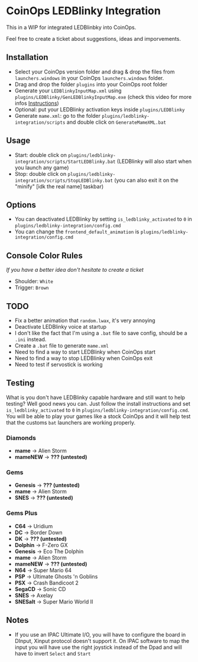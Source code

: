 # CoinOps LEDBlinky Integration

This in a WIP for integrated LEDBlinbky into CoinOps.

Feel free to create a ticket about suggestions, ideas and imporvements.

## Installation

- Select your CoinOps version folder and drag & drop the files from `launchers.windows` in your CoinOps `launchers.windows` folder.
- Drag and drop the folder `plugins` into your CoinOps root folder
- Generate your `LEDBlinkyInputMap.xml` using `plugins/LEDBlinky/GenLEDBlinkyInputMap.exe` (check this video for more infos [Instructions](https://www.youtube.com/watch?v=opu6NofnyWg))
- Optional: put your LEDBlinky activation keys inside `plugins/LEDBlinky`
- Generate `mame.xml`: go to the folder `plugins/ledblinky-integration/scripts` and double click on `GenerateMameXML.bat`

## Usage

- Start: double click on `plugins/ledblinky-integration/scripts/StartLEDBlinky.bat` (LEDBlinky will also start when you launch any game)
- Stop: double click on `plugins/ledblinky-integration/scripts/StopLEDBlinky.bat` (you can also exit it on the "minify" [idk the real name] taskbar)

## Options

- You can deactivated LEDBlinky by setting `is_ledblinky_activated` to `0` in `plugins/ledblinky-integration/config.cmd`
- You can change the `frontend_default_animation` is `plugins/ledblinky-integration/config.cmd`

## Console Color Rules

_If you have a better idea don't hesitate to create a ticket_

- Shoulder: `White`
- Trigger: `Brown`

## TODO

- Fix a better animation that `random.lwax`, it's very annoying
- Deactivate LEDBlinky voice at startup
- I don't like the fact that I'm using a `.bat` file to save config, should be a `.ini` instead.
- Create a `.bat` file to generate `mame.xml`
- Need to find a way to start LEDBlinky when CoinOps start
- Need to find a way to stop LEDBlinky when CoinOps exit
- Need to test if servostick is working

## Testing

What is you don't have LEDBlinky capable hardware and still want to help testing? Well good news you can.
Just follow the install instructions and set `is_ledblinky_activated` to `0` in `plugins/ledblinky-integration/config.cmd`.
You will be able to play your games like a stock CoinOps and it will help test that the customs `bat` launchers are working properly.

### Diamonds

- **mame** -> Alien Storm
- **mameNEW** -> **??? (untested)**

### Gems

- **Genesis** -> **??? (untested)**
- **mame** -> Alien Storm
- **SNES** -> **??? (untested)**

### Gems Plus

- **C64** -> Uridium
- **DC** -> Border Down
- **DK** -> **??? (untested)**
- **Dolphin** -> F-Zero GX
- **Genesis** -> Eco The Dolphin
- **mame** -> Alien Storm
- **mameNEW** -> **??? (untested)**
- **N64** -> Super Mario 64
- **PSP** -> Ultimate Ghosts 'n Goblins
- **PSX** -> Crash Bandicoot 2
- **SegaCD** -> Sonic CD
- **SNES** -> Axelay
- **SNESalt** -> Super Mario World II

## Notes

- If you use an IPAC Ultimate I/O, you will have to configure the board in DInput, Xinput protocol doesn't support it. On IPAC software to map the input you will have use the right joystick instead of the Dpad and will have to invert `Select` and `Start`
